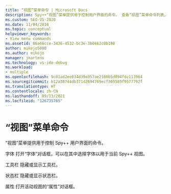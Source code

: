 ```yaml
---
title: “视图”菜单命令 | Microsoft Docs
description: Spy++“视图”菜单提供用于控制用户界面的命令。 查看“视图”菜单命令列表，其中包含每个命令的简短说明。
ms.custom: SEO-VS-2020
ms.date: 11/04/2016
ms.topic: conceptual
helpviewer_keywords:
- View menu commands
ms.assetid: 86a66cce-3436-4532-bc3e-3b0662c8b198
author: mikejo5000
ms.author: mikejo
manager: jmartens
ms.technology: vs-ide-debug
ms.workload:
- multiple
ms.openlocfilehash: 9c01ad2ee834d39a957ae2180b5d094fdc113964
ms.sourcegitcommit: b12a38744db371d2894769ecf305585f9577792f
ms.translationtype: HT
ms.contentlocale: zh-CN
ms.lasthandoff: 09/13/2021
ms.locfileid: "126735765"
---
```

# <a name="view-menu-commands"></a>“视图”菜单命令
“视图”菜单提供用于控制 Spy++ 用户界面的命令。

 字体 打开“字体”对话框，可以在其中选择字体以用于当前 Spy++ 视图。

 工具栏 隐藏或显示工具栏。

 状态栏 隐藏或显示状态栏。

 属性 打开活动视图的“属性”对话框。